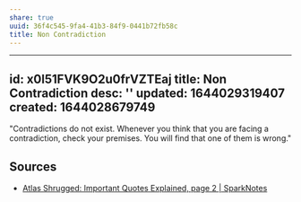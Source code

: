 ```yaml
---
share: true
uuid: 36f4c545-9fa4-41b3-84f9-0441b72fb58c
title: Non Contradiction
---
```

---
id: x0l51FVK9O2u0frVZTEaj
title: Non Contradiction
desc: ''
updated: 1644029319407
created: 1644028679749
---

"Contradictions do not exist. Whenever you think that you are facing a contradiction, check your premises. You will find that one of them is wrong."



## Sources

* [Atlas Shrugged: Important Quotes Explained, page 2 | SparkNotes](https://www.sparknotes.com/lit/atlasshrugged/quotes/page/2/)
